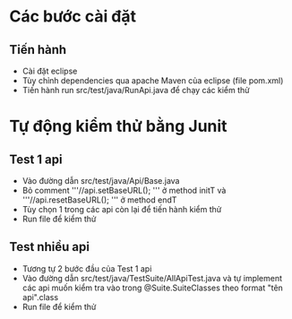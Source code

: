 # Các bước cài đặt 
## Tiến hành
- Cài đặt eclipse 
- Tùy chỉnh dependencies qua apache Maven của eclipse (file pom.xml)
- Tiến hành run src/test/java/RunApi.java để  chạy các kiểm thử 

# Tự động kiểm thử  bằng Junit 
## Test 1 api
- Vào đường dẫn  src/test/java/Api/Base.java
- Bỏ comment '''//api.setBaseURL(); ''' ở method initT và '''//api.resetBaseURL(); ''' ở method endT
- Tùy chọn 1 trong các api còn lại để tiến hành kiểm thử
- Run file để  kiểm thử 

## Test nhiều api
- Tương tự 2 bước đầu của Test 1 api
- Vào đường dẫn  src/test/java/TestSuite/AllApiTest.java và tự implement các api muốn kiểm tra vào trong @Suite.SuiteClasses theo format "tên api".class
- Run file để  kiểm thử 
